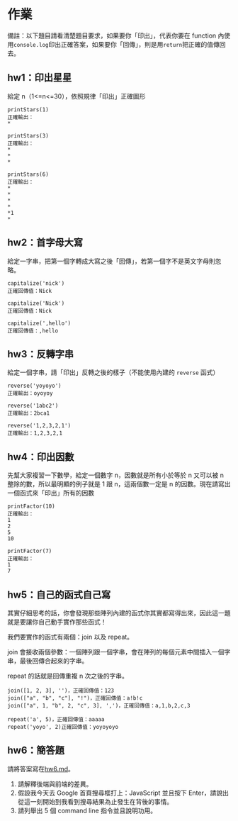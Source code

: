 # 作業

備註：以下題目請看清楚題目要求，如果要你「印出」，代表你要在 function 內使用`console.log`印出正確答案，如果要你「回傳」，則是用`return`把正確的值傳回去。

## hw1：印出星星
給定 n（1<=n<=30），依照規律「印出」正確圖形

```
printStars(1)
正確輸出：
*
```

```
printStars(3)
正確輸出：
*
*
*
```

```
printStars(6)
正確輸出：
*
*
*
*
*1
*
```

## hw2：首字母大寫
給定一字串，把第一個字轉成大寫之後「回傳」，若第一個字不是英文字母則忽略。

```
capitalize('nick')
正確回傳值：Nick

capitalize('Nick')
正確回傳值：Nick

capitalize(',hello')
正確回傳值：,hello
```

## hw3：反轉字串
給定一個字串，請「印出」反轉之後的樣子（不能使用內建的 `reverse` 函式）

```
reverse('yoyoyo')
正確輸出：oyoyoy

reverse('1abc2')
正確輸出：2bca1

reverse('1,2,3,2,1')
正確輸出：1,2,3,2,1
```

## hw4：印出因數
先幫大家複習一下數學，給定一個數字 n，因數就是所有小於等於 n 又可以被 n 整除的數，所以最明顯的例子就是 1 跟 n，這兩個數一定是 n 的因數。現在請寫出一個函式來「印出」所有的因數

```
printFactor(10)
正確輸出：
1
2
5
10
```

```
printFactor(7)
正確輸出：
1
7
```

## hw5：自己的函式自己寫
其實仔細思考的話，你會發現那些陣列內建的函式你其實都寫得出來，因此這一題就是要讓你自己動手實作那些函式！

我們要實作的函式有兩個：join 以及 repeat。

join 會接收兩個參數：一個陣列跟一個字串，會在陣列的每個元素中間插入一個字串，最後回傳合起來的字串。

repeat 的話就是回傳重複 n 次之後的字串。

```
join([1, 2, 3], '')，正確回傳值：123
join(["a", "b", "c"], "!")，正確回傳值：a!b!c
join(["a", 1, "b", 2, "c", 3], ',')，正確回傳值：a,1,b,2,c,3

repeat('a', 5)，正確回傳值：aaaaa
repeat('yoyo', 2)正確回傳值：yoyoyoyo
```

## hw6：簡答題
請將答案寫在[hw6.md](hw6.md)。

1. 請解釋後端與前端的差異。
2. 假設我今天去 Google 首頁搜尋框打上：JavaScript 並且按下 Enter，請說出從這一刻開始到我看到搜尋結果為止發生在背後的事情。
3. 請列舉出 5 個 command line 指令並且說明功用。
